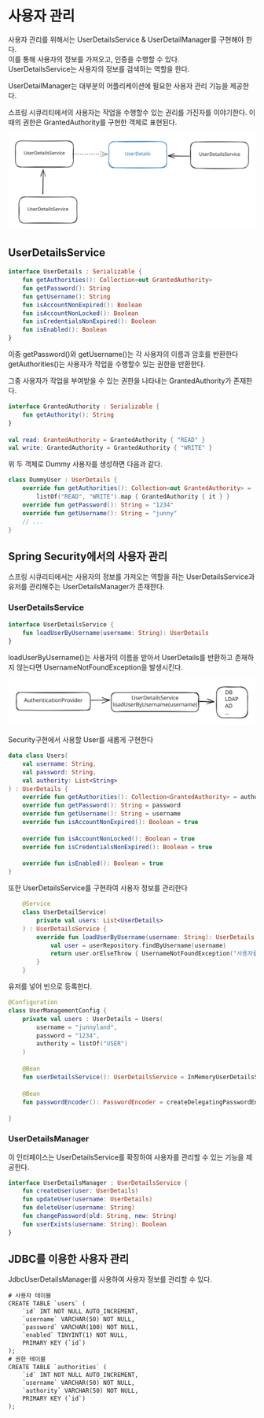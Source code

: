 # 사용자 관리

사용자 관리를 위해서는 UserDetailsService & UserDetailManager를 구현해야 한다.\
이를 통해 사용자의 정보를 가져오고, 인증을 수행할 수 있다.\
UserDetailsService는 사용자의 정보를 검색하는 역할을 한다.

UserDetailManager는 대부분의 어플리케이션에 필요한 사용자 관리 기능을 제공한다.

스프링 시큐리티에서의 사용자는 작업을 수행할수 있는 권리를 가진자를 이야기한다. 이때의 권한은 GrantedAuthority를 구현한 객체로 표현된다.

<img src="../../../.gitbook/assets/file.excalidraw (40).svg" alt="" class="gitbook-drawing">

## UserDetailsService

```kotlin
interface UserDetails : Serializable {
    fun getAuthorities(): Collection<out GrantedAuthority>
    fun getPassword(): String
    fun getUsername(): String
    fun isAccountNonExpired(): Boolean
    fun isAccountNonLocked(): Boolean
    fun isCredentialsNonExpired(): Boolean
    fun isEnabled(): Boolean
}
```

이중 getPassword()와 getUsername()는 각 사용자의 이름과 암호를 반환한다\
getAuthorities()는 사용자가 작업을 수행할수 있는 권한을 반환한다.

그중 사용자가 작업을 부여받을 수 있는 권한을 나타내는 GrantedAuthority가 존재한다.

```kotlin
interface GrantedAuthority : Serializable {
    fun getAuthority(): String
}

val read: GrantedAuthority = GrantedAuthority { "READ" }
val write: GrantedAuthority = GrantedAuthority { "WRITE" }
```

위 두 객체로 Dummy 사용자를 생성하면 다음과 같다.

```kotlin
class DummyUser : UserDetails {
    override fun getAuthorities(): Collection<out GrantedAuthority> =
        listOf("READ", "WRITE").map { GrantedAuthority { it } }
    override fun getPassword(): String = "1234"
    override fun getUsername(): String = "junny"
    // ...
}
```

## Spring Security에서의 사용자 관리

스프링 시큐리티에서는 사용자의 정보를 가져오는 역할을 하는 UserDetailsService과 유저를 관리해주는 UserDetailsManager가 존재한다.

### UserDetailsService

```kotlin
interface UserDetailsService {
    fun loadUserByUsername(username: String): UserDetails
}
```

loadUserByUsername()는 사용자의 이름을 받아서 UserDetails를 반환하고 존재하지 않는다면 UsernameNotFoundException을 발생시킨다.

<img src="../../../.gitbook/assets/file.excalidraw (1).svg" alt="" class="gitbook-drawing">

Security구현에서 사용할 User를 새롭게 구현한다

```kotlin
data class Users(
    val username: String,
    val password: String,
    val authority: List<String>
) : UserDetails {
    override fun getAuthorities(): Collection<GrantedAuthority> = authority.map { GrantedAuthority { it } }
    override fun getPassword(): String = password
    override fun getUsername(): String = username
    override fun isAccountNonExpired(): Boolean = true

    override fun isAccountNonLocked(): Boolean = true
    override fun isCredentialsNonExpired(): Boolean = true

    override fun isEnabled(): Boolean = true
}
```

또한 UserDetailsService를 구현하여 사용자 정보를 관리한다

```kotlin
    @Service
    class UserDetailService(
        private val users: List<UserDetails>
    ) : UserDetailsService {
        override fun loadUserByUsername(username: String): UserDetails {
            val user = userRepository.findByUsername(username)
            return user.orElseThrow { UsernameNotFoundException("사용자를 찾을 수 없습니다.") }
        }
    }
```

유저를 넣어 빈으로 등록한다.

```kotlin
@Configuration
class UserManagementConfig {
    private val users : UserDetails = Users(
        username = "junnyland",
        password = "1234",
        authority = listOf("USER")
    )

    @Bean
    fun userDetailsService(): UserDetailsService = InMemoryUserDetailsService(listOf(users))

    @Bean
    fun passwordEncoder(): PasswordEncoder = createDelegatingPasswordEncoder()

}
```

### UserDetailsManager

이 인터페이스는 UserDetailsService를 확장하여 사용자를 관리할 수 있는 기능을 제공한다.

```kotlin
interface UserDetailsManager : UserDetailsService {
    fun createUser(user: UserDetails)
    fun updateUser(username: UserDetails)
    fun deleteUser(username: String)
    fun changePassword(old: String, new: String)
    fun userExists(username: String): Boolean
}
```

## JDBC를 이용한 사용자 관리

JdbcUserDetailsManager를 사용하여 사용자 정보를 관리할 수 있다.

```mysql
# 사용자 테이블
CREATE TABLE `users` (
    `id` INT NOT NULL AUTO_INCREMENT,
    `username` VARCHAR(50) NOT NULL,
    `password` VARCHAR(100) NOT NULL,
    `enabled` TINYINT(1) NOT NULL,
    PRIMARY KEY (`id`)
);
# 권한 테이블
CREATE TABLE `authorities` (
    `id` INT NOT NULL AUTO_INCREMENT,
    `username` VARCHAR(50) NOT NULL,
    `authority` VARCHAR(50) NOT NULL,
    PRIMARY KEY (`id`)
);
```
